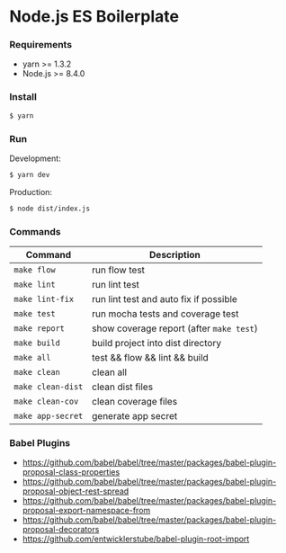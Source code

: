 
# Node.js ES Boilerplate

### Requirements

* yarn >= 1.3.2
* Node.js >= 8.4.0

### Install

```sh
$ yarn
```

### Run

Development:

```sh
$ yarn dev
```

Production:

```sh
$ node dist/index.js
```

### Commands

| Command           | Description
|-------------------|------------
| `make flow`       | run flow test
| `make lint`       | run lint test
| `make lint-fix`   | run lint test and auto fix if possible
| `make test`       | run mocha tests and coverage test
| `make report`     | show coverage report (after `make test`)
| `make build`      | build project into dist directory
| `make all`        | test && flow && lint && build
| `make clean`      | clean all
| `make clean-dist` | clean dist files
| `make clean-cov`  | clean coverage files
| `make app-secret` | generate app secret

### Babel Plugins

* https://github.com/babel/babel/tree/master/packages/babel-plugin-proposal-class-properties
* https://github.com/babel/babel/tree/master/packages/babel-plugin-proposal-object-rest-spread
* https://github.com/babel/babel/tree/master/packages/babel-plugin-proposal-export-namespace-from
* https://github.com/babel/babel/tree/master/packages/babel-plugin-proposal-decorators
* https://github.com/entwicklerstube/babel-plugin-root-import
